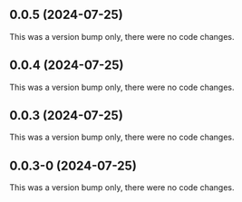## 0.0.5 (2024-07-25)

This was a version bump only, there were no code changes.

## 0.0.4 (2024-07-25)

This was a version bump only, there were no code changes.

## 0.0.3 (2024-07-25)

This was a version bump only, there were no code changes.

## 0.0.3-0 (2024-07-25)

This was a version bump only, there were no code changes.